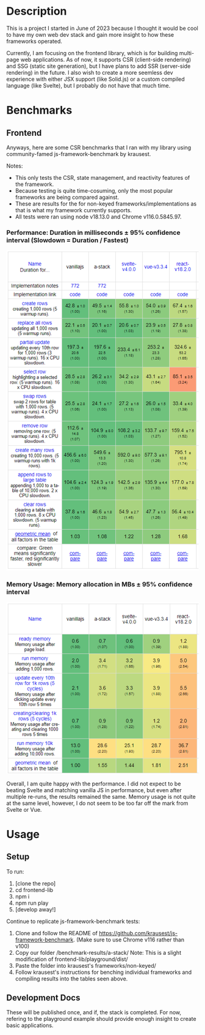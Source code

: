 # Description

This is a project I started in June of 2023 because I thought it would be cool to have my own web dev stack and gain more insight to how these frameworks operated.

Currently, I am focusing on the frontend library, which is for building multi-page web applications. As of now, it supports CSR (client-side rendering) and SSG (static site generation), but I have plans to add SSR (server-side rendering) in the future. I also wish to create a more seemless dev experience with either JSX support (like Solid.js) or a custom compiled language (like Svelte), but I probably do not have that much time.

# Benchmarks

## Frontend

Anyways, here are some CSR benchmarks that I ran with my library using community-famed js-framework-benchmark by krausest.

Notes:
 - This only tests the CSR, state management, and reactivity features of the framework.
 - Because testing is quite time-cosuming, only the most popular frameworks are being compared against.
 - These are results for the for non-keyed frameworks/implementations as that is what my framework currently supports.
 - All tests were ran using node v18.13.0 and Chrome v116.0.5845.97.

### Performance: Duration in milliseconds ± 95% confidence interval (Slowdown = Duration / Fastest)

<p align="center">
  <img src="benchmark-results/a-stack-js-perf.PNG" />
</p>

### Memory Usage: Memory allocation in MBs ± 95% confidence interval

<p align="center">
  <img src="benchmark-results/a-stack-js-mem.PNG" />
</p>

Overall, I am quite happy with the performance. I did not expect to be beating Svelte and matching vanilla JS in performance, but even after multiple re-runs, the results remained the same. Memory usage is not quite at the same level, however, I do not seem to be too far off the mark from Svelte or Vue.

# Usage

## Setup

To run:

1. [clone the repo]
2. cd frontend-lib
3. npm i
4. npm run play
5. [develop away!]

Continue to replicate js-framework-benchmark tests:

1. Clone and follow the README of https://github.com/krausest/js-framework-benchmark. (Make sure to use Chrome v116 rather than v100)
2. Copy our folder /benchmark-results/a-stack/
    Note: This is a slight modification of frontend-lib/playground/dist/
3. Paste the folder into krausest's frameworks/non-keyed/
4. Follow krausest's instructions for benching individual frameworks and compiling results into the tables seen above.

## Development Docs

These will be published once, and if, the stack is completed. For now, refering to the playground example should provide enough insight to create basic applications.
